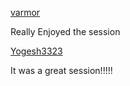 [varmor](http://github.com/varmor)

Really Enjoyed the session

[Yogesh3323](https://github.com/Yogesh3323)

It was a great session!!!!! 
